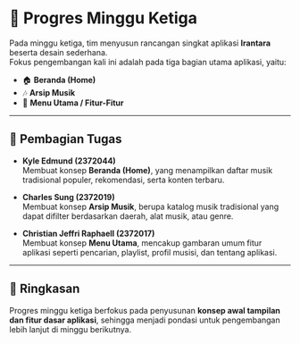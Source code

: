 # 📌 Progres Minggu Ketiga

Pada minggu ketiga, tim menyusun rancangan singkat aplikasi **Irantara** beserta desain sederhana.  
Fokus pengembangan kali ini adalah pada tiga bagian utama aplikasi, yaitu:

- 🏠 **Beranda (Home)**
- 🎶 **Arsip Musik**
- 📂 **Menu Utama / Fitur-Fitur**

---

## 👥 Pembagian Tugas

- **Kyle Edmund (2372044)**  
  Membuat konsep **Beranda (Home)**, yang menampilkan daftar musik tradisional populer, rekomendasi, serta konten terbaru.

- **Charles Sung (2372019)**  
  Membuat konsep **Arsip Musik**, berupa katalog musik tradisional yang dapat difilter berdasarkan daerah, alat musik, atau genre.

- **Christian Jeffri Raphaell (2372017)**  
  Membuat konsep **Menu Utama**, mencakup gambaran umum fitur aplikasi seperti pencarian, playlist, profil musisi, dan tentang aplikasi.

---

## 📅 Ringkasan
Progres minggu ketiga berfokus pada penyusunan **konsep awal tampilan dan fitur dasar aplikasi**, sehingga menjadi pondasi untuk pengembangan lebih lanjut di minggu berikutnya.
